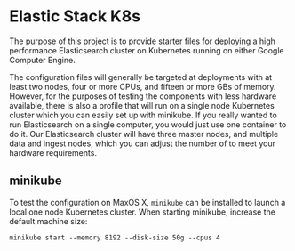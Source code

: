 # Elastic Stack K8s

The purpose of this project is to provide starter files for deploying a high performance Elasticsearch cluster on Kubernetes running on either Google Computer Engine.  

The configuration files will generally be targeted at deployments with at least two nodes, four or more CPUs, and fifteen or more GBs of memory.  However, for the purposes of testing the components with less hardware available, there is also a profile that will run on a single node Kubernetes cluster which you can easily set up with minikube. If you really wanted to run Elasticsearch on a single computer, you would just use one container to do it.  Our Elasticsearch cluster will have three master nodes, and multiple data and ingest nodes, which you can adjust the number of to meet your hardware requirements.

## minikube

To test the configuration on MaxOS X, `minikube` can be installed to launch a local one node Kubernetes cluster.  When starting minikube, increase the default machine size:

`minikube start --memory 8192 --disk-size 50g --cpus 4`
